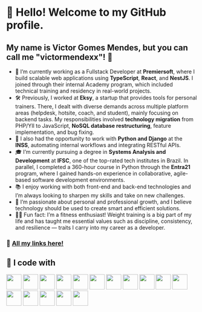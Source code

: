# 👋 Hello! Welcome to my GitHub profile.
## My name is Victor Gomes Mendes, but you can call me "victormendexx"! 🚀

- 🔭 I’m currently working as a Fullstack Developer at **Premiersoft**, where I build scalable web applications using **TypeScript**, **React**, and **NestJS**. I joined through their internal Academy program, which included technical training and residency in real-world projects.  
- 🛠 Previously, I worked at **Eksy**, a startup that provides tools for personal trainers. There, I dealt with diverse demands across multiple platform areas (helpdesk, hotsite, coach, and student), mainly focusing on backend tasks. My responsibilities involved **technology migration** from PHP/YII to JavaScript, **NoSQL database restructuring**, feature implementation, and bug fixing.  
- 🐍 I also had the opportunity to work with **Python and Django** at the **INSS**, automating internal workflows and integrating RESTful APIs.  
- 🎓 I’m currently pursuing a degree in **Systems Analysis and Development** at **IFSC**, one of the top-rated tech institutes in Brazil. In parallel, I completed a 360-hour course in Python through the **Entra21** program, where I gained hands-on experience in collaborative, agile-based software development environments.  
- 📚 I enjoy working with both front-end and back-end technologies and I’m always looking to sharpen my skills and take on new challenges.  
- 🧠 I’m passionate about personal and professional growth, and I believe technology should be used to create smart and efficient solutions.  
- 🏋🏽 Fun fact: I’m a fitness enthusiast! Weight training is a big part of my life and has taught me essential values such as discipline, consistency, and resilience — traits I carry into my career as a developer.

### 🔗 [All my links here!](https://linktr.ee/victormendexx)

## 🧰 I code with

<div>
  <img loading="lazy" src="https://cdn.jsdelivr.net/gh/devicons/devicon/icons/javascript/javascript-original.svg" width="40" height="40"/>
  <img loading="lazy" src="https://cdn.jsdelivr.net/gh/devicons/devicon/icons/typescript/typescript-original.svg" width="40" height="40"/>
  <img loading="lazy" src="https://cdn.jsdelivr.net/gh/devicons/devicon/icons/react/react-original.svg" width="40" height="40"/>
  <img loading="lazy" src="https://cdn.jsdelivr.net/gh/devicons/devicon@latest/icons/nestjs/nestjs-original.svg" width="40" height="40" />   
  <img loading="lazy" src="https://cdn.jsdelivr.net/gh/devicons/devicon/icons/html5/html5-original.svg" width="40" height="40"/>
  <img loading="lazy" src="https://cdn.jsdelivr.net/gh/devicons/devicon/icons/css3/css3-original.svg" width="40" height="40"/>
  <img loading="lazy" src="https://cdn.jsdelivr.net/gh/devicons/devicon/icons/php/php-original.svg" width="40" height="40"/>
  <img loading="lazy" src="https://cdn.jsdelivr.net/gh/devicons/devicon/icons/python/python-original.svg" width="40" height="40"/>
  <img loading="lazy" src="https://cdn.jsdelivr.net/gh/devicons/devicon/icons/django/django-plain.svg" width="40" height="40"/>
  <img loading="lazy" src="https://cdn.jsdelivr.net/gh/devicons/devicon/icons/java/java-plain.svg" width="40" height="40"/>
  <img loading="lazy" src="https://cdn.jsdelivr.net/gh/devicons/devicon/icons/c/c-original.svg" width="40" height="40"/>
  <img loading="lazy" src="https://cdn.jsdelivr.net/gh/devicons/devicon/icons/mongodb/mongodb-original.svg" width="40" height="40"/>
  <img loading="lazy" src="https://cdn.jsdelivr.net/gh/devicons/devicon/icons/mongoose/mongoose-original.svg" width="40" height="40"/>
  <img loading="lazy" src="https://cdn.jsdelivr.net/gh/devicons/devicon/icons/sqlite/sqlite-original.svg" width="40" height="40"/>
  <img loading="lazy" src="https://cdn.jsdelivr.net/gh/devicons/devicon/icons/git/git-original.svg" width="40" height="40"/>
  <img loading="lazy" src="https://cdn.jsdelivr.net/gh/devicons/devicon/icons/linux/linux-original.svg" width="40" height="40"/>
</div>
